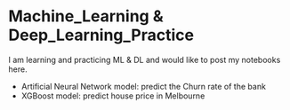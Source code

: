 # Machine_Learning & Deep_Learning_Practice

I am learning and practicing ML & DL and would like to post my notebooks here.

* Artificial Neural Network model: predict the Churn rate of the bank
* XGBoost model: predict house price in Melbourne
